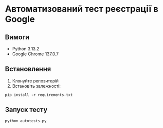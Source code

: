 # Автоматизований тест реєстрації в Google

## Вимоги
- Python 3.13.2
- Google Chrome 137.0.7

## Встановлення
1. Клонуйте репозиторій
2. Встановіть залежності:
```
pip install -r requirements.txt
```

## Запуск тесту
```
python autotests.py
```
